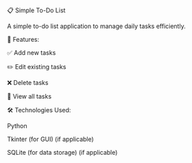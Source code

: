 📋 Simple To-Do List

A simple to-do list application to manage daily tasks efficiently.

📌 Features:

✅ Add new tasks

✏️ Edit existing tasks

❌ Delete tasks

📜 View all tasks

🛠️ Technologies Used:

Python

Tkinter (for GUI) (if applicable)

SQLite (for data storage) (if applicable)

